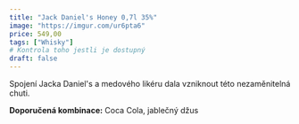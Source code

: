 ```yaml
---
title: "Jack Daniel's Honey 0,7l 35%"
image: "https://imgur.com/ur6pta6"
price: 549,00
tags: ["Whisky"] 
# Kontrola toho jestli je dostupný
draft: false
---
```



Spojení Jacka Daniel's a medového likéru dala vzniknout této nezaměnitelná chuti. 

 **Doporučená kombinace:** Coca Cola, jablečný džus
